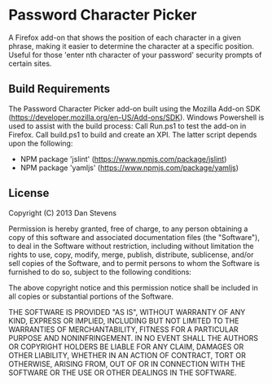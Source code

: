 Password Character Picker
=========================

A Firefox add-on that shows the position of each character in a given 
phrase, making it easier to determine the character at a specific 
position. Useful for those 'enter nth character of your password' 
security prompts of certain sites.


Build Requirements
------------------

The Password Character Picker add-on built using the Mozilla Add-on SDK
(https://developer.mozilla.org/en-US/Add-ons/SDK). Windows Powershell
is used to assist with the build process: Call Run.ps1 to test the
add-on in Firefox. Call build.ps1 to build and create an XPI. The latter
script depends upon the following:

  * NPM package 'jslint' (https://www.npmjs.com/package/jslint)
  * NPM package 'yamljs' (https://www.npmjs.com/package/yamljs)


License
-------

Copyright (C) 2013 Dan Stevens 

Permission is hereby granted, free of charge, to any person obtaining a 
copy of this software and associated documentation files (the 
"Software"), to deal in the Software without restriction, including 
without limitation the rights to use, copy, modify, merge, publish, 
distribute, sublicense, and/or sell copies of the Software, and to 
permit persons to whom the Software is furnished to do so, subject to 
the following conditions: 

The above copyright notice and this permission notice shall be included 
in all copies or substantial portions of the Software. 

THE SOFTWARE IS PROVIDED "AS IS", WITHOUT WARRANTY OF ANY KIND, EXPRESS 
OR IMPLIED, INCLUDING BUT NOT LIMITED TO THE WARRANTIES OF 
MERCHANTABILITY, FITNESS FOR A PARTICULAR PURPOSE AND NONINFRINGEMENT. 
IN NO EVENT SHALL THE AUTHORS OR COPYRIGHT HOLDERS BE LIABLE FOR ANY 
CLAIM, DAMAGES OR OTHER LIABILITY, WHETHER IN AN ACTION OF CONTRACT, 
TORT OR OTHERWISE, ARISING FROM, OUT OF OR IN CONNECTION WITH THE 
SOFTWARE OR THE USE OR OTHER DEALINGS IN THE SOFTWARE. 
